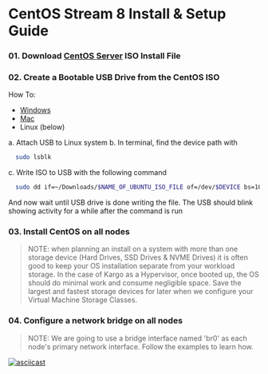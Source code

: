 # CentOS Stream 8 Install & Setup Guide

### 01. Download [CentOS Server] ISO Install File
[CentOS Server]:https://www.centos.org/centos-stream/
### 02. Create a Bootable USB Drive from the CentOS ISO
How To:
  - [Windows](https://docs.centos.org/en-US/centos/install-guide/Making_Media_USB_Windows/)
  - [Mac](https://docs.centos.org/en-US/centos/install-guide/Making_Media_USB_Mac/)
  - Linux (below)

  a. Attach USB to Linux system
  b. In terminal, find the device path with 
```sh
  sudo lsblk
```
  c. Write ISO to USB with the following command
```sh
  sudo dd if=~/Downloads/$NAME_OF_UBUNTU_ISO_FILE of=/dev/$DEVICE bs=1024k conv=sync status=progress
```
And now wait until USB drive is done writing the file. The USB should blink showing
activity for a while after the command is run

### 03. Install CentOS on all nodes
> NOTE: when planning an install on a system with more than one storage device 
> (Hard Drives, SSD Drives & NVME Drives) it is often good to keep your OS 
> installation separate from your workload storage. In the case of Kargo as a
> Hypervisor, once booted up, the OS should do minimal work and consume negligible
> space. Save the largest and fastest storage devices for later when we configure
> your Virtual Machine Storage Classes.

### 04. Configure a network bridge on all nodes
> NOTE: We are going to use a bridge interface named 'br0' as each node's primary
> network interface. Follow the examples to learn how.

[![asciicast](https://asciinema.org/a/ZAZRp5svrO288yhznO8IEgDmu.png)](https://asciinema.org/a/ZAZRp5svrO288yhznO8IEgDmu)
